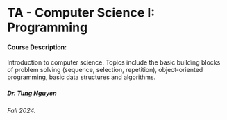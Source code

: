 # TA - Computer Science I: Programming

#### Course Description: 
Introduction to computer science. Topics include the basic building blocks of problem solving (sequence, selection, repetition), object-oriented programming, basic data structures and algorithms.

##### Dr. Tung Nguyen

#### 

###### Fall 2024. 
